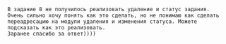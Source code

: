     В задание 8 не получилось реализовать удаление и статус задания.
    Очень сильно хочу понять как это сделать, но не понимаю как сделать переадресацию на модули удаления и изменения статуса. Можете подсказать как это реализовать.
    Заранее спасибо за ответ))))